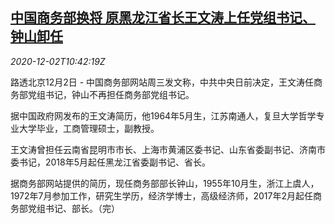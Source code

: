 <!--1606906452000-->
[中国商务部换将 原黑龙江省长王文涛上任党组书记、钟山卸任](https://cn.reuters.com/article/china-moc-cpc-head-wang-1202-idCNKBS28C1CH)
------

<div><i>2020-12-02T10:42:19Z</i></div><p>路透北京12月2日 - 中国商务部网站周三发文称，中共中央日前决定，王文涛任商务部党组书记，钟山不再担任商务部党组书记。</p><p>据中国政府网发布的王文涛简历，他1964年5月生，江苏南通人，复旦大学哲学专业大学毕业，工商管理硕士，副教授。</p><p>王文涛曾担任云南省昆明市市长、上海市黄浦区委书记、山东省委副书记、济南市委书记，2018年5月起任黑龙江省委副书记、省长。</p><p>据商务部网站提供的简历，现任商务部部长钟山，1955年10月生，浙江上虞人，1972年7月参加工作，研究生学历，经济学博士，高级经济师，2017年2月起任商务部党组书记、部长。（完）</p>
